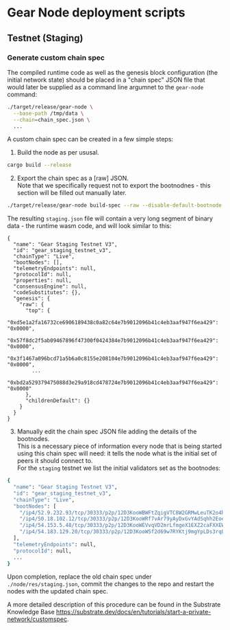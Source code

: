 # Gear Node deployment scripts

## Testnet (Staging)

### Generate custom chain spec

The compiled runtime code as well as the genesis block configuration (the initial network state) should be placed in a "chain spec" JSON file that would later be supplied as a command line argumnet to the ```gear-node``` command:
```bash
./target/release/gear-node \
  --base-path /tmp/data \
  --chain=chain_spec.json \
  ...
```

A custom chain spec can be created in a few simple steps:

1. Build the node as per ususal.
  ```bash
  cargo build --release
  ```
2. Export the chain spec as a [raw] JSON.\
Note that we specifically request not to export the bootnodnes - this section will be filled out manually later.
```bash
./target/release/gear-node build-spec --raw --disable-default-bootnode --chain staging > staging.json
```
The resulting ```staging.json``` file will contain a very long segment of binary data - the runtime wasm code, and will look similar to this:
```
{
  "name": "Gear Staging Testnet V3",
  "id": "gear_staging_testnet_v3",
  "chainType": "Live",
  "bootNodes": [],
  "telemetryEndpoints": null,
  "protocolId": null,
  "properties": null,
  "consensusEngine": null,
  "codeSubstitutes": {},
  "genesis": {
    "raw": {
      "top": {
        "0xd5e1a2fa16732ce6906189438c0a82c64e7b9012096b41c4eb3aaf947f6ea429": "0x0000",
        "0x57f8dc2f5ab09467896f47300f0424384e7b9012096b41c4eb3aaf947f6ea429": "0x0000",
        "0x3f1467a096bcd71a5b6a0c8155e208104e7b9012096b41c4eb3aaf947f6ea429": "0x0000",
        ...
        "0xbd2a529379475088d3e29a918cd478724e7b9012096b41c4eb3aaf947f6ea429": "0x0000"
      },
      "childrenDefault": {}
    }
  }
}
```

3. Manually edit the chain spec JSON file adding the details of the bootnodes.\
This is a necessary piece of information every node that is being started using this chain spec will need: it tells the node what is the initial set of peers it should connect to.\
For the ```staging``` testnet we list the initial validators set as the bootnodes:
```bash
{
  "name": "Gear Staging Testnet V3",
  "id": "gear_staging_testnet_v3",
  "chainType": "Live",
  "bootNodes": [
    "/ip4/52.9.232.93/tcp/30333/p2p/12D3KooWBWFtZqigVTC8W2GRMwLeuTK2o4hDC4XHVPyNV6hW1T1D",
    "/ip4/50.18.102.12/tcp/30333/p2p/12D3KooWRf7vAr79yAyDxGvYAdSqhh2EoeWe35Lx4QH4N6XMv2gH",
    "/ip4/54.153.5.48/tcp/30333/p2p/12D3KooWEVvqVD2mrLfmgeX1EXZ2caFXXEWWEs4Taa4mWzFUoF34",
    "/ip4/54.183.129.20/tcp/30333/p2p/12D3KooWSf2d69w7RYKtj9mgYpLDs3rqLAz9GHNSHHoCQDLUjeiP"
  ],
  "telemetryEndpoints": null,
  "protocolId": null,
  ...
}
```

Upon completion, replace the old chain spec under ```./node/res/staging.json```, commit the changes to the repo and restart the nodes with the updated chain spec.

A more detailed description of this procedure can be found in the Substrate Knowledge Base https://substrate.dev/docs/en/tutorials/start-a-private-network/customspec.
